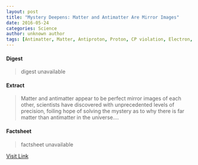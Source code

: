 ```yaml
---
layout: post
title: "Mystery Deepens: Matter and Antimatter Are Mirror Images"
date: 2016-05-24
categories: Science
author: unknown author
tags: [Antimatter, Matter, Antiproton, Proton, CP violation, Electron, Mechanics, Theoretical physics, Physical universe, Particle physics, Physical cosmology, Physical sciences, Physics, Nature, Quantum field theory, Scientific theories, Modern physics]
---
```



#### Digest
>digest unavailable

#### Extract
>Matter and antimatter appear to be perfect mirror images of each other, scientists have discovered with unprecedented levels of precision, foiling hope of solving the mystery as to why there is far matter than antimatter in the universe....

#### Factsheet
>factsheet unavailable

[Visit Link](http://www.livescience.com/51833-matter-and-antimatter-are-mirror-images.html)


